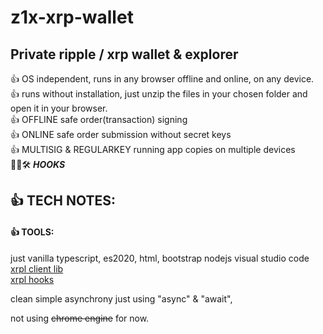 # z1x-xrp-wallet
## Private ripple / xrp wallet & explorer<br/>

👍 OS independent, runs in any browser offline and online, on any device.<br/>
👍 runs without installation, just unzip the files in your chosen folder and open it in your browser.<br/>
👍 OFFLINE safe order(transaction) signing<br/>
👍 ONLINE safe order submission without secret keys<br/>
👍 MULTISIG & REGULARKEY running app copies on multiple devices<br/>
🚧👷🛠️ ***HOOKS*** <br/>

## 👍 TECH NOTES:<br/>
#### 👍 TOOLS:<br/>
just vanilla typescript, es2020, html, bootstrap
nodejs
visual studio code<br/>
[xrpl client lib](https://xrpl.org/)<br/>
[xrpl hooks](http://hooks.xrpl.org)

clean simple asynchrony just using "async" & "await", <br/>

not using ~~chrome engine~~ for now.<br/>






